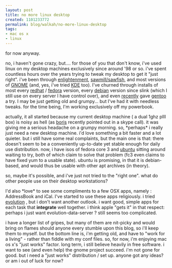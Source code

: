 ```yaml
--- 
layout: post
title: no more linux desktop
created: 1101233772
permalink: blog/walkah/no-more-linux-desktop
tags: 
- mac os x
- linux
---
```

<p>
for now anyway. 
</p><p>
no, i haven't gone crazy, but.... for those of you that don't know, i've used linux on my desktop machines exclusively since around '98 or so. i've spent countless hours over the years trying to tweak my desktop to get it "just right". i've been through <a href="http://www.enlightenment.org/">enlightenment</a>, <a href="http://sawmill.sourceforge.net/">sawmill/sawfish</a>, and most versions of <a href="http://www.gnome.org/">GNOME</a> (and, yes, i've tried <a href="http://www.kde.org/">KDE</a> too). I've churned through installs of most every <a href="http://www.redhat.com/">redhat</a> / <a href="http://fedora.redhat.com/">fedora</a> version, every <a href="http://www.debian.org/">debian</a> version since slink (which I still use on every server I have control over), and even <a href="http://walkah.net/node/88">recently</a> gave <a href="http://www.gentoo.org/">gentoo</a> a try. I may be just getting old and grumpy... but I've had it with needless tweaks. for the time being, I'm working exclusively off my powerbook.
</p><p>
actually, it all started because my current desktop machine ( a dual 1ghz pIII box) is noisy as hell (as <a href="http://www.bmannconsulting.com/">boris</a> recently pointed out in a skype call). it was giving me a serious headache on a grumpy morning. so, *perhaps* i really just need a new desktop machine. i'd love something a bit faster and a lot quieter. but i still have some real complaints, but the main one is that: there doesn't seem to be a conveniently up-to-date yet stable enough for daily use distribution. now, i have isos of fedora core 3 and <a href="http://www.ubuntulinux.org/">ubuntu</a> sitting around waiting to try, both of which claim to solve that problem (fc3 even claims to have fixed yum to a usable state). ubuntu is promising, in that it is debian-based, and would thus be usable with other apt archives (in theory).
</p><p>
so, maybe it's possible, and i've just not tried to the "right one". what do other people use on their desktop workstations?
</p><p>
I'd also *love* to see some compliments to a few OSX apps, namely : AddressBook and iCal. I've started to use these apps religiously. i tried <a href="http://www.gnome.org/projects/evolution/">evolution</a> , but i don't want another outlook. i want good, simple apps for each task that <strong>integrate</strong> well together. i think apple "gets it" in that respect: perhaps i just want evolution-data-server ?  still seems too complicated.
</p><p>
i have a longer list of gripes, but many of them are nit-picky and would bring on flames should anyone every stumble upon this blog, so i'll keep them to myself. but the bottom line is, i'm getting old, and have to "work for a living" - rather than fiddle with my conf files. so, for now, i'm enjoying mac os x's "just works" factor. long term, i still believe heavily in free software. i want to see (and even help) the gnome project succeed. i'm not gone for good. but i need a "just works" distribution / set up. anyone got any ideas? or am i out of luck for now?
</p>
